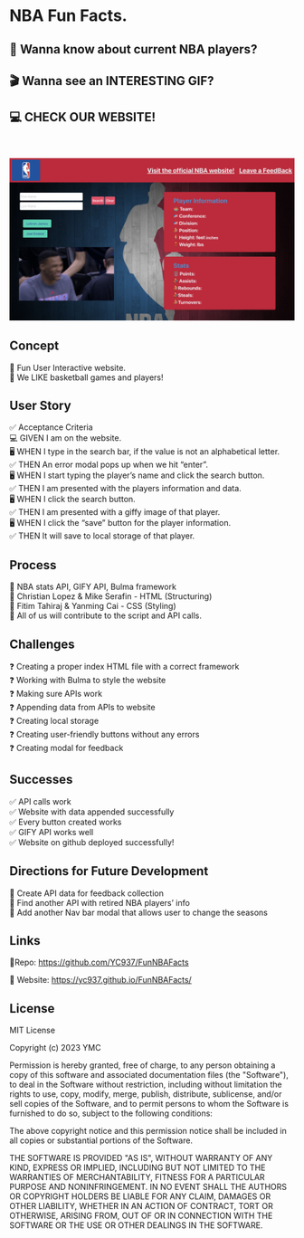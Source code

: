 # NBA Fun Facts.

## 🏀 Wanna know about current NBA players? 
## 🎬 Wanna see an INTERESTING GIF?
## 💻 CHECK OUR WEBSITE!
<br>
<br>
<img src="./assets/screenshot-1.png">

## Concept
🎯 Fun User Interactive website. <br> 🎯 We LIKE basketball games and players!
<br>

## User Story
✅ Acceptance Criteria <br>
💻 GIVEN I am on the website. <br>
🖥 WHEN I type in the search bar, if the value is not an alphabetical letter. <br> 
✅ THEN An error modal pops up when we hit “enter”. <br>
🖥  WHEN  I start typing the player’s name and click the search button. <br>
✅ THEN I am presented with the players information and data. <br> 
🖥  WHEN I click the search button. <br>
✅ THEN I am presented with a giffy image of that player. <br>
🖥  WHEN I click the “save” button for the player information. <br>
✅ THEN It will save to local storage of that player. <br>

## Process
🚨 NBA stats API, GIFY API, Bulma framework <br>
🚨 Christian Lopez & Mike Serafin - HTML (Structuring) <br> 
🚨 Fitim Tahiraj & Yanming Cai - CSS (Styling) <br>
🚨 All of us will contribute to the script and API calls. <br>

## Challenges
❓ Creating a proper index HTML file with a correct framework <br>
❓ Working with Bulma to style the website <br>
❓ Making sure APIs work <br>
❓ Appending data from APIs to website <br>
❓ Creating local storage <br>
❓ Creating user-friendly buttons without any errors <br>
❓ Creating modal for feedback <br>

## Successes
✅ API calls work <br>
✅ Website with data appended successfully <br>
✅ Every button created works <br>
✅ GIFY API works well <br>
✅ Website on github deployed successfully! <br>

## Directions for Future Development
🚀 Create API data for feedback collection <br>
🚀 Find another API with retired NBA players’ info <br>
🚀 Add another Nav bar modal that allows user to change the seasons <br>

## Links
🔗Repo: https://github.com/YC937/FunNBAFacts <br>

🔗 Website: https://yc937.github.io/FunNBAFacts/

## License

MIT License

Copyright (c) 2023 YMC

Permission is hereby granted, free of charge, to any person obtaining a copy
of this software and associated documentation files (the "Software"), to deal
in the Software without restriction, including without limitation the rights
to use, copy, modify, merge, publish, distribute, sublicense, and/or sell
copies of the Software, and to permit persons to whom the Software is
furnished to do so, subject to the following conditions:

The above copyright notice and this permission notice shall be included in all
copies or substantial portions of the Software.

THE SOFTWARE IS PROVIDED "AS IS", WITHOUT WARRANTY OF ANY KIND, EXPRESS OR
IMPLIED, INCLUDING BUT NOT LIMITED TO THE WARRANTIES OF MERCHANTABILITY,
FITNESS FOR A PARTICULAR PURPOSE AND NONINFRINGEMENT. IN NO EVENT SHALL THE
AUTHORS OR COPYRIGHT HOLDERS BE LIABLE FOR ANY CLAIM, DAMAGES OR OTHER
LIABILITY, WHETHER IN AN ACTION OF CONTRACT, TORT OR OTHERWISE, ARISING FROM,
OUT OF OR IN CONNECTION WITH THE SOFTWARE OR THE USE OR OTHER DEALINGS IN THE
SOFTWARE.
